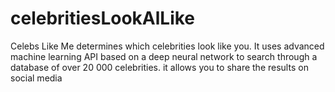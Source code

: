 # celebritiesLookAlLike
Celebs Like Me determines which celebrities look like you. It uses advanced machine learning API based on a deep neural network to search through a database of over 20 000 celebrities.
it allows you to share the results on social media 



